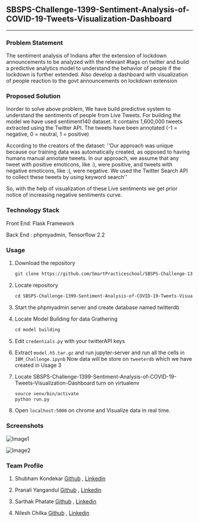 ## SBSPS-Challenge-1399-Sentiment-Analysis-of-COVID-19-Tweets-Visualization-Dashboard
----

### Problem Statement

The sentiment analysis of Indians after the extension of lockdown announcements to be analyzed with the relevant #tags on twitter and build a predictive analytics model to understand the behavior of people if the lockdown is further extended.
Also develop a dashboard with visualization of people reaction to the govt announcements on lockdown extension

### Proposed Solution

Inorder to solve above problem, We have build predictive system to understand the sentiments of people from Live Tweets. For building the model we have used sentiment140 dataset. It contains 1,600,000 tweets extracted using the Twitter API. The tweets have been annotated (-1 = negative, 0 = neutral, 1 = positive)

According to the creators of the dataset:
 	''Our approach was unique because our training data was automatically created, as opposed to having humans manual annotate tweets. In our approach, we assume that any tweet with positive emoticons, like :), were positive, and tweets with negative emoticons, like :(, were negative. We used the Twitter Search API to collect these tweets by using keyword search''          
    
So, with the help of visualization of these Live sentiments we get prior notice of increasing negative sentiments curve.

### Technology Stack

Front End: Flask Framework

Back End : phpmyadmin, Tensorflow 2.2

### Usage

1. Download the repository

    ```markdown
    git clone https://github.com/SmartPracticeschool/SBSPS-Challenge-1399-Sentiment-Analysis-of-COVID-19-Tweets-Visualization-Dashboard.git
    ```



2. Locate repository

    ```markdown
    cd SBSPS-Challenge-1399-Sentiment-Analysis-of-COVID-19-Tweets-Visualization-Dashboard
    ```



3. Start the phpmyadmin server and create database named twitterdb



4. Locate Model Building for data Grathering

    ```markdown
    cd model building
    ```



5. Edit `credentials.py` with your twitterAPI keys



6. Extract `model.h5.tar.gz` and run jupyter-server and run all the cells in  `IBM_Challenge.ipynb`
    Now data will be store on `tweeterdb` which we have created in Usage 3



7. Locate SBSPS-Challenge-1399-Sentiment-Analysis-of-COVID-19-Tweets-Visualization-Dashboard turn on virtualenv

    ```markdown
    source venv/bin/activate
    python run.py
    ```



8. Open `localhost:5000` on chrome and Visualize data in real time.

### Screenshots
 
![Image1](https://smartpracticeschool.github.io/SBSPS-Challenge-1399-Sentiment-Analysis-of-COVID-19-Tweets-Visualization-Dashboard/screenshots/Screenshot1.png)

![Image2](https://smartpracticeschool.github.io/SBSPS-Challenge-1399-Sentiment-Analysis-of-COVID-19-Tweets-Visualization-Dashboard/screenshots/Screenshot2.png)

### Team Profile

1. Shubham Kondekar [Github](https://github.com/kondekarshubham123) , [Linkedin](https://in.linkedin.com/in/shubham-kondekar)

2. Pranali Yangandul [Github](https://github.com/Pranaliyangandul) , [Linkedin](https://in.linkedin.com/in/pranaliyangandul)

3. Sarthak Phatate [Github](https://github.com/SarthakPhatate) , [Linkedin](https://in.linkedin.com/in/sarthak-phatate-292794175)

4. Nilesh Chilka [Github](https://github.com/nileshchilka1) , [Linkedin](https://in.linkedin.com/in/nilesh-chilka-8a55b4146)
